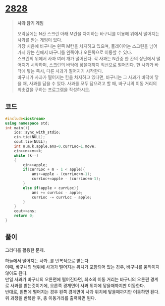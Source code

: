 # [2828](https://www.acmicpc.net/problem/2828)

> __사과 담기 게임__
>
> 오락실에는 N칸 스크린 아래 M칸을 차지하는 바구니를 이용해 위에서 떨어지는 사과를 받는 게임이 있다.  
> 가장 처음에 바구니는 왼쪽 M칸을 차지하고 있으며, 플레이어는 스크린을 넘어가지 않는 한에서 바구니를 왼쪽이나 오른쪽으로 이동할 수 있다.  
> 스크린의 위에서 사과 여러 개가 떨어진다. 각 사과는 N칸중 한 칸의 상단에서 떨어지기 시작하며, 스크린의 바닥에 닿을때까지 직선으로 떨어진다. 한 사과가 바닥에 닿는 즉시, 다른 사과가 떨어지기 시작한다.  
> 바구니가 사과가 떨어지는 칸을 차지하고 있다면, 바구니는 그 사과가 바닥에 닿을 때, 사과를 담을 수 있다. 
> 사과를 모두 담으려고 할 때, 바구니의 이동 거리의 최솟값을 구하는 프로그램을 작성하시오.  

## 코드

```c++
#include<iostream>
using namespace std;
int main(){
    ios::sync_with_stdio;
    cin.tie(NULL);
    cout.tie(NULL);
    int n,m,k,apple,ans=0,currLoc=1,move;
    cin>>n>>m>>k;
    while (k--)
    {
        cin>>apple;
        if(currLoc + m - 1 < apple){
            ans+=apple - (currLoc+m-1);
            currLoc+=apple - (currLoc+m-1);
        }
        else if(apple < currLoc){
            ans += currLoc - apple;
            currLoc -= currLoc - apple;
        }
    }
    cout<<ans;
    return 0;
}
```

## 풀이

그리디를 활용한 문제.

하늘에서 떨어지는 사과..를 반복적으로 받는다.  
이때, 바구니의 범위에 사과가 떨어지는 위치가 포함되어 있는 경우, 바구니를 움직이지 않아도 된다.  
만일 사과가 바구니의 오른편에 떨어진다면, 최소의 이동 거리는 바구니의 오른편 경계로 사과를 받는것이기에, 오른쪽 경계면이 사과 위치에 닿을때까지만 이동한다.  
반대로, 왼편에 떨어지는 경우 왼쪽 경계면이 사과 위치에 닿을때까지만 이동하면 된다.  
위 과정을 반복한 후, 총 이동거리를 출력하면 된다.  
